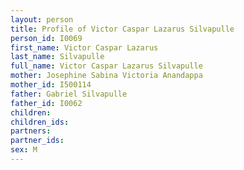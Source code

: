 ```yaml
---
layout: person
title: Profile of Victor Caspar Lazarus Silvapulle
person_id: I0069
first_name: Victor Caspar Lazarus
last_name: Silvapulle
full_name: Victor Caspar Lazarus Silvapulle
mother: Josephine Sabina Victoria Anandappa
mother_id: I500114
father: Gabriel Silvapulle
father_id: I0062
children:
children_ids:
partners:
partner_ids:
sex: M
---
```


